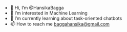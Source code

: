 - 👋 Hi, I’m @HansikaBagga
- 👀 I’m interested in Machine Learning 
- 🌱 I’m currently learning about task-oriented chatbots
- 📫 How to reach me baggahansika@gmail.com

<!---
HansikaBagga/HansikaBagga is a ✨ special ✨ repository because its `README.md` (this file) appears on your GitHub profile.
You can click the Preview link to take a look at your changes.
--->

